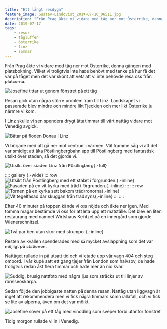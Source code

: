 ```yaml
---
title: "Ett långt resdygn"
feature_image: Gustav-Lindqvist_2019-07-16_06511.jpg
description: "Från Prag åkte vi vidare med tåg ner mot Österrike, denna gången med platsbokning. Vilket vi troligtvis inte hade behövt med tanke på hur…"
date: 2019-07-17
tags:
    - resor
    - tågluffen
    - österrike
    - linz
    - sommar
---
```


Från Prag åkte vi vidare med tåg ner mot Österrike, denna gången med platsbokning. Vilket vi troligtvis inte hade behövt med tanke på hur få det var på tåget men det var skönt att veta att vi inte behövde resa oss från platserna.

![Josefine tittar ut genom fönstret på ett tåg](20190716_132253.jpg)

Resan gick utan några större problem fram till Linz. Landskapet vi passerade blev mindre och mindre likt Tjeckien och mer likt Österrike ju närmre vi kom.

I Linz skulle vi sen spendera drygt åtta timmar till vårt nattåg vidare mot Venedig avgick.

![Båtar på floden Donau i Linz](Gustav-Lindqvist_2019-07-16_06511.jpg)

Vi började med att gå ner mot centrum i värmen. Väl framme såg vi att det var smidigt att åka Pöstlingbergbahn upp till Pöstlingberg med fantastisk utsikt över staden, så det gjorde vi.

![Utsikt över staden Linz från Pöstlingberg](Gustav-Lindqvist_2019-07-16_06517-Pano.jpg){.-full}

:::: gallery {.-wide}
::: row
![Utsikt från Pöstlingberg med ett staket i förgrunden.](Gustav-Lindqvist_2019-07-16_06538.jpg){.-inline}
![Fasaden på en vit kyrka med träd i förgrunden.](Gustav-Lindqvist_2019-07-16_06526.jpg){.-inline}
:::
::: row
![Tornen på en kyrka sett bakom trädkronorna](Gustav-Lindqvist_2019-07-16_06528.jpg){.-inline}
![Vit tegelfasad där skuggan från träd syns](Gustav-Lindqvist_2019-07-16_06535.jpg){.-inline}
:::
::::

Efter 40 minuter på toppen kände vi oss nöjda och åkte ner igen. Med tomma magar bestämde vi oss för att leta upp ett matställe. Det blev en liten restaurang med namnet Wirtshaus Keintzel på en innergård som gjorde Wienerschnitzel.

![Två par ben utan skor med strumpor.](20190716_210305-1.jpg){.-inline}

Resten av kvällen spenderades med så mycket avslappning som det var möjligt på stationen.

Nattåget rullade in på utsatt tid och vi letade upp vår vagn 404 och steg ombord. I vår kupé satt ett gäng tjejer från London som halvsov, de hade troligtvis redan åkt flera timmar och hade mer än nio kvar.

![Suddig, brusig nattfoto med några ljus som sträcks ut till linjer av rörelseoskärpa.](IMG_20190721_094943_294.jpg "Bad Gastein")

Sedan följde den jobbigaste natten på denna resan. Nattåg utan liggvagn är inget att rekommendera men vi fick några timmars sömn iallafall, och vi fick se lite av alperna, även om det var mörkt.

![Josefine sover på ett tåg med vinodling som sveper förbi utanför fönstret](20190717_071351-2.jpg)

Tidig morgon rullade vi in i Venedig.

